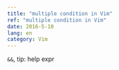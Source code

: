 ```yaml
---
title: "multiple condition in Vim"
ref: "multiple condition in Vim"
date: 2016-5-10
lang: en
category: Vim
---
```


`&&`, tip: help expr
